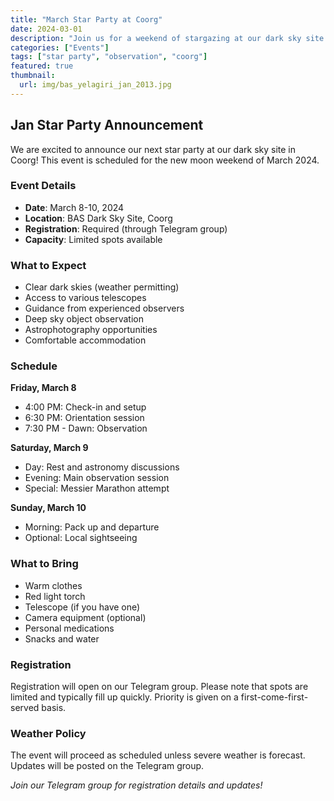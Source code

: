 ```yaml
---
title: "March Star Party at Coorg"
date: 2024-03-01
description: "Join us for a weekend of stargazing at our dark sky site in Coorg"
categories: ["Events"]
tags: ["star party", "observation", "coorg"]
featured: true
thumbnail:
  url: img/bas_yelagiri_jan_2013.jpg
---
```


## Jan Star Party Announcement

We are excited to announce our next star party at our dark sky site in Coorg! This event is scheduled for the new moon weekend of March 2024.

### Event Details

- **Date**: March 8-10, 2024
- **Location**: BAS Dark Sky Site, Coorg
- **Registration**: Required (through Telegram group)
- **Capacity**: Limited spots available

### What to Expect

- Clear dark skies (weather permitting)
- Access to various telescopes
- Guidance from experienced observers
- Deep sky object observation
- Astrophotography opportunities
- Comfortable accommodation

### Schedule

**Friday, March 8**

- 4:00 PM: Check-in and setup
- 6:30 PM: Orientation session
- 7:30 PM - Dawn: Observation

**Saturday, March 9**

- Day: Rest and astronomy discussions
- Evening: Main observation session
- Special: Messier Marathon attempt

**Sunday, March 10**

- Morning: Pack up and departure
- Optional: Local sightseeing

### What to Bring

- Warm clothes
- Red light torch
- Telescope (if you have one)
- Camera equipment (optional)
- Personal medications
- Snacks and water

### Registration

Registration will open on our Telegram group. Please note that spots are limited and typically fill up quickly. Priority is given on a first-come-first-served basis.

### Weather Policy

The event will proceed as scheduled unless severe weather is forecast. Updates will be posted on the Telegram group.

_Join our Telegram group for registration details and updates!_
